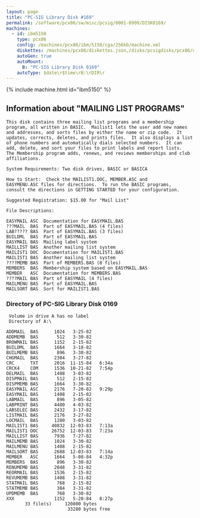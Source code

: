 ```yaml
---
layout: page
title: "PC-SIG Library Disk #169"
permalink: /software/pcx86/sw/misc/pcsig/0001-0999/DISK0169/
machines:
  - id: ibm5150
    type: pcx86
    config: /machines/pcx86/ibm/5150/cga/256kb/machine.xml
    diskettes: /machines/pcx86/diskettes.json,/disks/pcsigdisks/pcx86/diskettes.json
    autoGen: true
    autoMount:
      B: "PC-SIG Library Disk 0169"
    autoType: $date\r$time\rB:\rDIR\r
---
```


{% include machine.html id="ibm5150" %}

## Information about "MAILING LIST PROGRAMS"

    This disk contains three mailing list programs and a membership
    program, all written in BASIC.  Mailist1 lets the user add new names
    and addresses, and sorts files by either the name or zip code.  It
    updates, corrects, deletes, and prints files.  It also displays a list
    of phone numbers and automatically dials selected numbers.  It can
    add, delete, and sort your files to print labels and report lists.
    The Membership program adds, renews, and reviews memberships and club
    affiliations.
    
    System Requirements: Two disk drives, BASIC or BASICA
    
    How to Start:  Check the MAILIST1.DOC, MEMBER.ASC and
    EASYMENU.ASC files for directions.  To run the BASIC programs,
    consult the directions in GETTING STARTED for your configuration.
    
    Suggested Registration: $15.00 for "Mail List"
    
    File Descriptions:
    
    EASYMAIL ASC  Documentation for EASYMAIL.BAS
    ???MAIL  BAS  Part of EASYMAIL.BAS (4 files)
    LAB????? BAS  Part of EASYMAIL.BAS (3 files)
    BUILDML  BAS  Part of EASYMAIL.BAS
    EASYMAIL BAS  Mailing label system
    MAILLIST BAS  Another mailing list system
    MAILIST1 DOC  Documentation for MAILIST1.BAS
    MAILIST1 BAS  Another mailing list system
    ????MEMB BAS  Part of MEMBERS.BAS (8 files)
    MEMBERS  BAS  Membership system based on EASYMAIL.BAS
    MEMBER   ASC  Documentation for MEMBERS.BAS
    ????MAIL BAS  Part of EASYMAIL (4 files)
    MAILMENU BAS  Part of EASYMAIL.BAS
    MAILSORT BAS  Sort for MAILIST1.BAS

### Directory of PC-SIG Library Disk 0169

     Volume in drive A has no label
     Directory of A:\

    ADDMAIL  BAS      1024   3-25-82
    ADDMEMB  BAS       512   3-30-82
    BROWMAIL BAS      1152   2-15-82
    BUILDML  BAS      1664   3-18-82
    BUILMEMB BAS       896   3-30-82
    CHGMAIL  BAS      2304   3-27-82
    CRC      TXT      2016  11-15-84   6:34a
    CRCK4    COM      1536  10-21-82   7:54p
    DELMAIL  BAS      1408   3-03-82
    DISPMAIL BAS       512   2-15-82
    DISPMEMB BAS      1664   3-30-82
    EASYMAIL ASC      2176   7-20-82   9:29p
    EASYMAIL BAS      1408   2-15-82
    LABMAIL  BAS       896   3-05-82
    LABPRINT BAS      4480   4-03-82
    LABSELEC BAS      2432   3-17-82
    LISTMAIL BAS      2176   3-27-82
    LOCMAIL  BAS      1280   3-03-82
    MAILIST1 BAS     40832  12-03-83   7:13a
    MAILIST1 DOC     26752  12-03-83   7:23a
    MAILLIST BAS      7936   7-27-82
    MAILMEMB BAS      1024   3-30-82
    MAILMENU BAS      1408   2-15-82
    MAILSORT BAS      2688  12-03-83   7:14a
    MEMBER   ASC      1664   5-08-84   4:32p
    MEMBERS  BAS       896   3-30-82
    RENUMEMB BAS      2048   3-31-82
    REORMAIL BAS      1536   2-15-82
    REVUMEMB BAS      1408   3-31-82
    STATMAIL BAS       768   2-15-82
    STATMEMB BAS       384   3-31-82
    UPDMEMB  BAS       768   3-30-82
    XXX               1152   5-20-84   8:27p
           33 file(s)     120800 bytes
                           33280 bytes free
